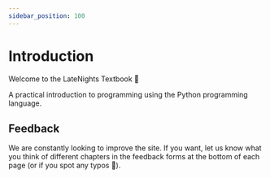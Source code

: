 ```yaml
---
sidebar_position: 100
---
```


# Introduction

Welcome to the LateNights Textbook :tada:

A practical introduction to programming using the Python programming language.

## Feedback

We are constantly looking to improve the site.
If you want, let us know what you think of different chapters in the feedback
forms at the bottom of each page (or if you spot any typos 
:slightly_smiling_face:).